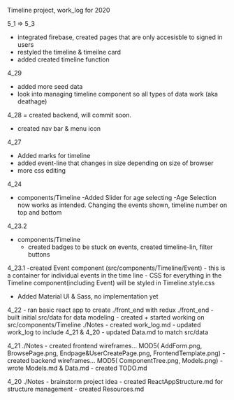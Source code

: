 Timeline project, work_log for 2020 


5_1 => 5_3
- integrated firebase, created pages that are only accesisble to signed in users
- restyled the timeline & timeilne card
- added created timeline function
  <!-- ! need to make add event function -->



4_29
  - added more seed data
  - look into managing timeline component so all types of data work (aka deathage)

4_28
  = created backend, will commit soon.
  - created nav bar & menu icon


4_27
  - Added marks for timeline
  - added event-line that changes in size depending on size of browser
  - more css editing 
  <!--! make details a popup & add hover effect for each event  -->

4_24
  - components/Timeline
    -Added Slider for age selecting
    -Age Selection now works as intended. Changing the events shown, timeline number on top and bottom
     <!--! Add marks for the timeline(DONE) & align event with each mark(DONE)   -->

4_23.2
  - components/Timeline
    - created badges to be stuck on events, created timeline-lin, filter buttons 
  <!-- ! group buttons together, major/minor(DONE) , personal, world/country/city -->


4_23.1
  -created Event component (src/components/Timeline/Event)
    - this is a container for individual events in the time line
    - CSS for everything in the Timeline component(including Event) will be styled in Timeline.style.css
  - Added Material UI & Sass, no implementation yet


4_22
    - ran basic react app to create ./front_end with redux
    ./front_end
        - built initial src/data for data modeling
        - created + started working on src/components/Timeline
    ./Notes
      - created work_log.md
        - updated work_log to include 4_21 & 4_20
      - updated Data.md to match src/data

4_21
    ./Notes
      - created frontend wireframes... MOD5( AddForm.png, BrowsePage.png, Endpage&UserCreatePage.png, FrontendTemplate.png)
      - created backend wireframes... MOD5( ComponentTree.png, Models.png)
      - wrote Models.md & Data.md
      - created TODO.md

4_20
    ./Notes
      - brainstorm project idea
      - created ReactAppStructure.md for structure management
      - created Resources.md